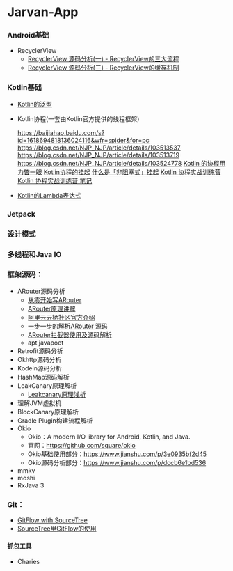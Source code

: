﻿# Jarvan-App
### Android基础

- RecyclerView
  - [RecyclerView 源码分析(一) - RecyclerView的三大流程](https://www.jianshu.com/p/61fe3f3bb7ec)
  - [RecyclerView 源码分析(三) - RecyclerView的缓存机制](https://www.jianshu.com/p/efe81969f69d)

### Kotlin基础

- [Kotlin的泛型](https://kaixue.io/kotlin-generics/)

- Kotlin协程(一套由Kotlin官方提供的线程框架)

  https://baijiahao.baidu.com/s?id=1618694818136024116&wfr=spider&for=pc
  https://blog.csdn.net/NJP_NJP/article/details/103513537
  https://blog.csdn.net/NJP_NJP/article/details/103513719
  https://blog.csdn.net/NJP_NJP/article/details/103524778
  [Kotlin 的协程用力瞥一眼](https://kaixue.io/kotlin-coroutines-1/)
  [Kotlin协程的挂起](https://kaixue.io/kotlin-coroutines-2/)
  [什么是「非阻塞式」挂起](https://kaixue.io/kotlin-coroutines-3/)
  [Kotlin 协程实战训练营](https://ke.qq.com/course/2204707)
  [Kotlin 协程实战训练营 笔记](./doc/Kotlin协程实战训练.md)

- [Kotlin的Lambda表达式](https://kaixue.io/kotlin-lambda/)

### Jetpack
### 设计模式
### 多线程和Java IO
### 框架源码：

- ARouter源码分析
  - [从零开始写ARouter](https://github.com/liuhuiAndroid/EasyRouterStudy)
  - [ARouter原理讲解](https://www.jianshu.com/p/8098961bd30c)
  - [阿里云云栖社区官方介绍](https://yq.aliyun.com/articles/71687?spm=a2c4e.11153940.0.0.67d21dc97pTsc3)
  - [一步一步的解析ARouter 源码](https://zhuanlan.zhihu.com/p/101277660)
  - [ARouter拦截器使用及源码解析](https://www.jianshu.com/p/c8d7b1379c1b)
  - apt javapoet
- Retrofit源码分析 
- Okhttp源码分析
- Kodein源码分析 
- HashMap源码解析 
- LeakCanary原理解析
  - [Leakcanary原理浅析](https://www.cnblogs.com/jymblog/p/11656221.html)
- 理解JVM虚拟机 
- BlockCanary原理解析 
- Gradle Plugin构建流程解析
- Okio
  - Okio：A modern I/O library for Android, Kotlin, and Java.
  - 官网：https://github.com/square/okio
  - Okio基础使用部分：https://www.jianshu.com/p/3e0935bf2d45
  - Okio源码分析部分：https://www.jianshu.com/p/dccb6e1bd536
- mmkv
- moshi
- RxJava 3

### Git：

- [GitFlow with SourceTree](https://www.jianshu.com/p/8a3988057d0f)
- [SourceTree里GitFlow的使用](https://blog.csdn.net/victor_barnett/article/details/51211282)

#### 抓包工具

- Charies